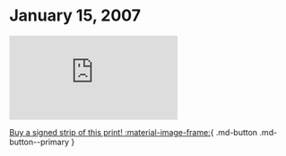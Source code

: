 # January 15, 2007

![](https://www.achewood.com/comic.php?date=01152007)

[Buy a signed strip of this print! :material-image-frame:](https://achewood-holiday-pop-up.myshopify.com/products/strip#01152007){ .md-button .md-button--primary }
